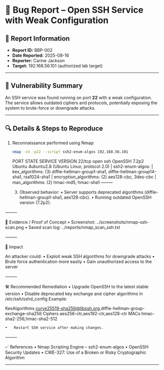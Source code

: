 # 🐛 Bug Report – Open SSH Service with Weak Configuration

## 📌 Report Information
- **Report ID:** BBP-002  
- **Date Reported:** 2025-08-16  
- **Reporter:** Carine Jackson  
- **Target:** 192.168.56.101 (authorized lab target)  

---

## 🎯 Vulnerability Summary
An SSH service was found running on port **22** with a weak configuration.  
The service allows outdated ciphers and protocols, potentially exposing the system to brute-force or downgrade attacks.

---

## 🔍 Details & Steps to Reproduce
1. Reconnaissance performed using Nmap:  
   ```bash
   nmap -sV -p22 --script ssh2-enum-algos 192.168.56.101
    ```

   PORT   STATE SERVICE VERSION
22/tcp open  ssh     OpenSSH 7.2p2 Ubuntu 4ubuntu2.8 (Ubuntu Linux; protocol 2.0)
| ssh2-enum-algos: 
|   kex_algorithms: (3) diffie-hellman-group1-sha1, diffie-hellman-group14-sha1, rsa1024-sha1
|   encryption_algorithms: (2) aes128-cbc, 3des-cbc
|   mac_algorithms: (2) hmac-md5, hmac-sha1
⸻

	3.	Observed behavior:
	•	Server supports deprecated algorithms (diffie-hellman-group1-sha1, aes128-cbc).
	•	Running outdated OpenSSH version (7.2p2).

⸻

📸 Evidence / Proof of Concept
	•	Screenshot: ../screenshots/nmap-ssh-scan.png
	•	Saved scan log: ../reports/nmap_scan_ssh.txt

⸻

🎯 Impact

An attacker could:
	•	Exploit weak SSH algorithms for downgrade attacks
	•	Brute force authentication more easily
	•	Gain unauthorized access to the server

⸻

🛠️ Recommended Remediation
	•	Upgrade OpenSSH to the latest stable version
	•	Disable deprecated key exchange and cipher algorithms in /etc/ssh/sshd_config
Example:

KexAlgorithms curve25519-sha256@libssh.org,diffie-hellman-group-exchange-sha256
Ciphers aes256-ctr,aes192-ctr,aes128-ctr
MACs hmac-sha2-256,hmac-sha2-512


	•	Restart SSH service after making changes.

⸻

✅ References
	•	Nmap Scripting Engine – ssh2-enum-algos
	•	OpenSSH Security Updates
	•	CWE-327: Use of a Broken or Risky Cryptographic Algorithm

---
